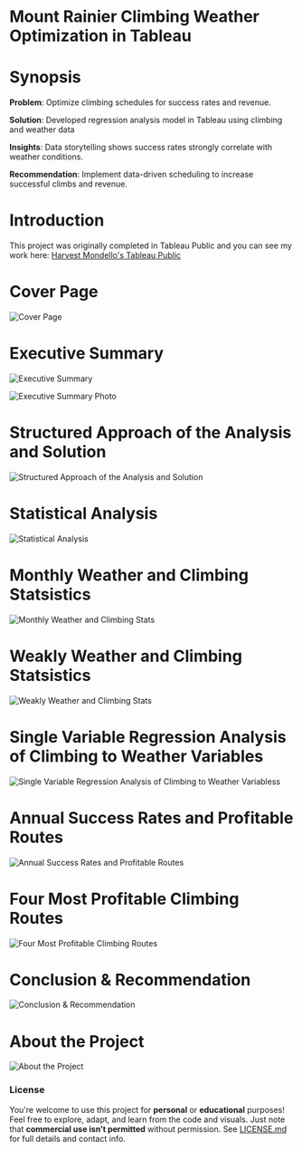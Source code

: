 # Mount Rainier Climbing Weather Optimization in Tableau

# Synopsis
**Problem**: Optimize climbing schedules for success rates and revenue. 

**Solution**: Developed regression analysis model in Tableau using climbing and weather data

**Insights**: Data storytelling shows success rates strongly correlate with weather conditions.

**Recommendation**: Implement data-driven scheduling to increase successful climbs and revenue.

# Introduction

This project was originally completed in Tableau Public and you can see my work here: 
<a href="https://public.tableau.com/app/profile/harvest.mondello/viz/MountRainierStatisticalAnalysis/0CoverPage"> Harvest Mondello's Tableau Public</a>

# Cover Page
![Cover Page](https://github.com/HarvestMondello/Mount-Rainier-Climbing-Weather-Optimization/blob/main/assets/mount-rainier-analysis-1.png)

# Executive Summary
![Executive Summary](https://github.com/HarvestMondello/Mount-Rainier-Climbing-Weather-Optimization/blob/main/assets/mount-rainier-analysis-2a.png)

![Executive Summary Photo](https://github.com/HarvestMondello/Mount-Rainier-Climbing-Weather-Optimization/blob/main/assets/mount-rainier-analysis-2b.png)

# Structured Approach of the Analysis and Solution
![Structured Approach of the Analysis and Solution](https://github.com/HarvestMondello/Mount-Rainier-Climbing-Weather-Optimization/blob/main/assets/mount-rainier-analysis-3.png)

# Statistical Analysis
![Statistical Analysis](https://github.com/HarvestMondello/Mount-Rainier-Climbing-Weather-Optimization/blob/main/assets/mount-rainier-analysis-4.png)

# Monthly Weather and Climbing Statsistics
![Monthly Weather and Climbing Stats](https://github.com/HarvestMondello/Mount-Rainier-Climbing-Weather-Optimization/blob/main/assets/mount-rainier-analysis-5.png)

# Weakly Weather and Climbing Statsistics
![Weakly Weather and Climbing Stats](https://github.com/HarvestMondello/Mount-Rainier-Climbing-Weather-Optimization/blob/main/assets/mount-rainier-analysis-6.png)

# Single Variable Regression Analysis of Climbing to Weather Variables
![Single Variable Regression Analysis of Climbing to Weather Variabless](https://github.com/HarvestMondello/Mount-Rainier-Climbing-Weather-Optimization/blob/main/assets/mount-rainier-analysis-7.png)

# Annual Success Rates and Profitable Routes
![Annual Success Rates and Profitable Routes](https://github.com/HarvestMondello/Mount-Rainier-Climbing-Weather-Optimization/blob/main/assets/mount-rainier-analysis-8.png)

# Four Most Profitable Climbing Routes
![Four Most Profitable Climbing Routes](https://github.com/HarvestMondello/Mount-Rainier-Climbing-Weather-Optimization/blob/main/assets/mount-rainier-analysis-9.png)

# Conclusion & Recommendation
![Conclusion & Recommendation](https://github.com/HarvestMondello/Mount-Rainier-Climbing-Weather-Optimization/blob/main/assets/mount-rainier-analysis-10.png)

# About the Project
![About the Project](https://github.com/HarvestMondello/Mount-Rainier-Climbing-Weather-Optimization/blob/main/assets/mount-rainier-analysis-11.png)



### License

You're welcome to use this project for **personal** or **educational** purposes! Feel free to explore, adapt, and learn from the code and visuals. Just note that **commercial use isn’t permitted** without permission. See [LICENSE.md](https://github.com/HarvestMondello/mount-rainier-climbing-weather-optimization/blob/main/LICENSE.MD) for full details and contact info.

